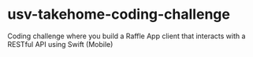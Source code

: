 # usv-takehome-coding-challenge
Coding challenge where you build a Raffle App client that interacts with a RESTful API using Swift (Mobile)
